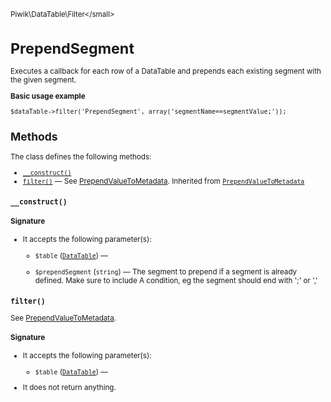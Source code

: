 <small>Piwik\DataTable\Filter\</small>

PrependSegment
==============

Executes a callback for each row of a DataTable and prepends each existing segment with the given segment.

**Basic usage example**

    $dataTable->filter('PrependSegment', array('segmentName==segmentValue;'));

Methods
-------

The class defines the following methods:

- [`__construct()`](#__construct)
- [`filter()`](#filter) &mdash; See [PrependValueToMetadata](/api-reference/Piwik/DataTable/Filter/PrependValueToMetadata). Inherited from [`PrependValueToMetadata`](../../../Piwik/DataTable/Filter/PrependValueToMetadata.md)

<a name="__construct" id="__construct"></a>
<a name="__construct" id="__construct"></a>
### `__construct()`

#### Signature

-  It accepts the following parameter(s):
    - `$table` ([`DataTable`](../../../Piwik/DataTable.md)) &mdash;
      
    - `$prependSegment` (`string`) &mdash;
       The segment to prepend if a segment is already defined. Make sure to include A condition, eg the segment should end with ';' or ','

<a name="filter" id="filter"></a>
<a name="filter" id="filter"></a>
### `filter()`

See [PrependValueToMetadata](/api-reference/Piwik/DataTable/Filter/PrependValueToMetadata).

#### Signature

-  It accepts the following parameter(s):
    - `$table` ([`DataTable`](../../../Piwik/DataTable.md)) &mdash;
      
- It does not return anything.

